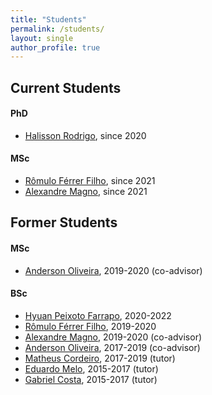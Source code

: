 ```yaml
---
title: "Students"
permalink: /students/
layout: single
author_profile: true
---
```


## Current Students

#### PhD

<ul>
  <li style="text-align:left"><a href="https://www.linkedin.com/in/halisson-rodrigo-7b803651/">Halisson Rodrigo</a>, since 2020</li>
</ul>

#### MSc

<ul>
  <li style="text-align:left"><a href="https://romulofff.github.io/">Rômulo Férrer Filho</a>, since 2021</li>
  <li style="text-align:left"><a href="https://www.linkedin.com/in/magnomont12">Alexandre Magno</a>, since 2021</li>
</ul>


## Former Students

#### MSc

<ul>
  <li style="text-align:left"><a href="https://www.linkedin.com/in/anderson-oliveira-b65099133/">Anderson Oliveira</a>, 2019-2020 (co-advisor)</li>
</ul>
  
#### BSc

<ul>
  <li style="text-align:left"><a href="https://hyuan02.github.io/">Hyuan Peixoto Farrapo</a>, 2020-2022</li>
  <li style="text-align:left"><a href="https://romulofff.github.io/">Rômulo Férrer Filho</a>, 2019-2020</li>
  <li style="text-align:left"><a href="https://www.linkedin.com/in/magnomont12">Alexandre Magno</a>, 2019-2020 (co-advisor)</li>
  <li style="text-align:left"><a href="https://www.linkedin.com/in/anderson-oliveira-b65099133/">Anderson Oliveira</a>, 2017-2019 (co-advisor)</li>
  <li style="text-align:left"><a href="https://www.linkedin.com/in/matheus-cordeiro-453373ba/">Matheus Cordeiro</a>, 2017-2019 (tutor)</li>
  <li style="text-align:left"><a href="https://www.linkedin.com/in/eduardo-melo-braga/">Eduardo Melo</a>, 2015-2017 (tutor)</li>
  <li style="text-align:left"><a href="https://www.linkedin.com/in/gabriel-costa-b7a056125/">Gabriel Costa</a>, 2015-2017 (tutor)</li>
</ul>

